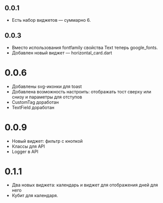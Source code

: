 ## 0.0.1

* Есть набор виджетов — суммарно 6.

## 0.0.3

* Вместо использования fontfamily свойства Text теперь google_fonts.
* Добавлен новый виджет — horizontal_card.dart

# 0.0.6

* Добавлены svg-иконки для toast
* Добавлена возможность настроить: отображать тост сверху или снизу и параметры для отступов
* CustomTag доработан
* TextField доработан

# 0.0.9

* Новый виджет: фильтр с кнопкой
* Классы для API
* Logger в API

# 0.1.1

* Два новых виджета: календарь и виджет для отображения дней для него
* Кубит для календаря.